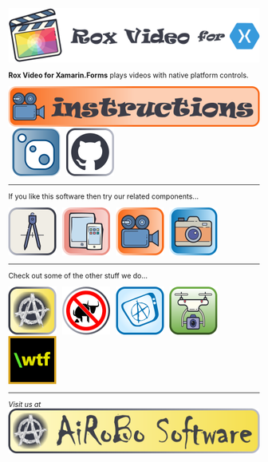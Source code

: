 ![Rox Video for Xamarin.Forms](https://raw.githubusercontent.com/pit-bob/res/dev/rox/video/xamarin/header.svg)

**Rox Video for Xamarin.Forms** plays videos with native platform controls.

[![Rox Video Instructions](https://raw.githubusercontent.com/pit-bob/res/dev/rox/video/instructions.svg)](https://rox.tools/video) &nbsp; [![NuGet](https://raw.githubusercontent.com/pit-bob/res/dev/nuget/icon.svg)](https://www.nuget.org/packages/Rox.Xamarin.Video) &nbsp; [![GitHub](https://raw.githubusercontent.com/pit-bob/res/dev/github/icon.svg)](https://github.com/ai-ro-bo/Rox.Video.Xamarin)

---
If you like this software then try our related components...

[![Rox Architect](https://raw.githubusercontent.com/pit-bob/res/dev/rox/architect/icon.svg)](https://rox.tools/architect) &nbsp; [![Rox Layout](https://raw.githubusercontent.com/pit-bob/res/dev/rox/layout/icon.svg)](https://rox.tools/layout) &nbsp; [![Rox Video](https://raw.githubusercontent.com/pit-bob/res/dev/rox/video/icon.svg)](https://rox.tools/video) &nbsp; [![Rox Camera](https://raw.githubusercontent.com/pit-bob/res/dev/rox/camera/icon.svg)](https://rox.tools/camera)

---
Check out some of the other stuff we do...

[![Rox Tools](https://raw.githubusercontent.com/pit-bob/res/dev/rox/tools/icon.svg)](https://rox.tools) &nbsp; [![NoBS Services](https://raw.githubusercontent.com/pit-bob/res/dev/nobs/icon.svg)](https://nobs.services) &nbsp; [![AiRoBo.design Studio](https://raw.githubusercontent.com/pit-bob/res/dev/airobo/design/icon.svg)](https://airobo.design) &nbsp; [![ai-drone-bo](https://raw.githubusercontent.com/pit-bob/res/dev/aidronebo/icon.svg)](https://airobo.software/aidronebo) &nbsp; [![\wtf](https://raw.githubusercontent.com/pit-bob/res/dev/wtf/icon.svg)](https://backslash.wtf)

---
*Visit us at* [![AiRoBo](https://raw.githubusercontent.com/pit-bob/res/dev/airobo/software/badge.svg)](https://airobo.software)
